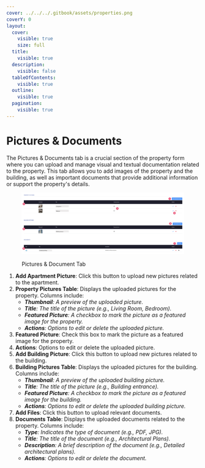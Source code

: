 ```yaml
---
cover: ../../../.gitbook/assets/properties.png
coverY: 0
layout:
  cover:
    visible: true
    size: full
  title:
    visible: true
  description:
    visible: false
  tableOfContents:
    visible: true
  outline:
    visible: true
  pagination:
    visible: true
---
```


# Pictures & Documents

The Pictures & Documents tab is a crucial section of the property form where you can upload and manage visual and textual documentation related to the property. This tab allows you to add images of the property and the building, as well as important documents that provide additional information or support the property's details.

<figure><img src="../../../.gitbook/assets/CleanShot 2024-05-24 at 05.53.26@2x.png" alt=""><figcaption><p>Pictures &#x26; Document Tab</p></figcaption></figure>

1. **Add Apartment Picture**: Click this button to upload new pictures related to the apartment.
2. **Property Pictures Table**: Displays the uploaded pictures for the property. Columns include:
   * _**Thumbnail**: A preview of the uploaded picture._
   * _**Title**: The title of the picture (e.g., Living Room, Bedroom)._
   * _**Featured Picture**: A checkbox to mark the picture as a featured image for the property._
   * _**Actions**: Options to edit or delete the uploaded picture._
3. **Featured Picture**: Check this box to mark the picture as a featured image for the property.
4. **Actions**: Options to edit or delete the uploaded picture.
5. **Add Building Picture**: Click this button to upload new pictures related to the building.
6. **Building Pictures Table**: Displays the uploaded pictures for the building. Columns include:
   * _**Thumbnail**: A preview of the uploaded building picture._
   * _**Title**: The title of the picture (e.g., Building entrance)._
   * _**Featured Picture**: A checkbox to mark the picture as a featured image for the building._
   * _**Actions**: Options to edit or delete the uploaded building picture._
7. **Add Files**: Click this button to upload relevant documents.
8. **Documents Table**: Displays the uploaded documents related to the property. Columns include:
   * _**Type**: Indicates the type of document (e.g., PDF, JPG)._
   * _**Title**: The title of the document (e.g., Architectural Plans)._
   * _**Description**: A brief description of the document (e.g., Detailed architectural plans)._
   * _**Actions**: Options to edit or delete the document._
